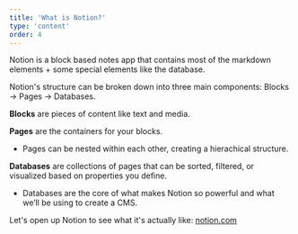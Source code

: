 ```yaml
---
title: 'What is Notion?'
type: 'content'
order: 4
---
```

Notion is a block based notes app that contains most of the markdown elements + some special elements like the database.

Notion's structure can be broken down into three main components: Blocks -> Pages -> Databases.

**Blocks** are pieces of content like text and media.

**Pages** are the containers for your blocks. 

* Pages can be nested within each other, creating a hierachical structure.

**Databases** are collections of pages that can be sorted, filtered, or visualized based on properties you define.

* Databases are the core of what makes Notion so powerful and what we’ll be using to create a CMS.

Let's open up Notion to see what it's actually like: [notion.com](https://notion.com)
